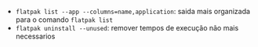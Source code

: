 * `flatpak list --app --columns=name,application`: saida mais organizada para o comando `flatpak list`
* `flatpak uninstall --unused`: remover tempos de execução não mais necessarios
